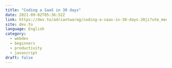 ```yaml
---
title: "Coding a SaaS in 30 days"
date: 2021-09-02T05:36:52Z
link: https://dev.to/adriantwarog/coding-a-saas-in-30-days-20ji?utm_medium=RSS&utm_source=news.12bit.vn
site: dev.to
language: English
category:
  - webdev
  - beginners
  - productivity
  - javascript
draft: false
---
```

